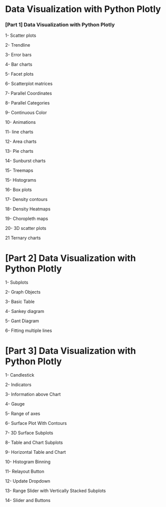 # Data Visualization with Python Plotly

### [Part 1] Data Visualization with Python Plotly

1- Scatter plots

2- Trendline

3-  Error bars

4- Bar charts

5- Facet plots

6- Scatterplot matrices

7- Parallel Coordinates

8- Parallel Categories

9- Continuous Color

10- Animations

11- line charts

12- Area charts

13- Pie charts

14-  Sunburst charts

15-  Treemaps

15- Histograms

16- Box plots

17- Density contours

18- Density Heatmaps

19- Choropleth maps

20- 3D scatter plots

21 Ternary charts

# [Part 2] Data Visualization with Python Plotly

1- Subplots

2- Graph Objects

3- Basic Table

4- Sankey diagram

5- Gant Diagram

6- Fitting multiple lines


# [Part 3] Data Visualization with Python Plotly

1- Candlestick

2- Indicators

3- Information above Chart

4- Gauge

5- Range of axes

6- Surface Plot With Contours

7- 3D Surface Subplots

8- Table and Chart Subplots

9- Horizontal Table and Chart

10- Histogram Binning

11- Relayout Button

12- Update Dropdown

13- Range Slider with Vertically Stacked Subplots

14- Slider and Buttons




































